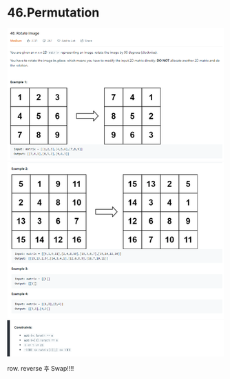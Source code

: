 # 46.Permutation
![](./Rotate-Image1.png)
![](./Rotate-Image2.png)
![](./Rotate-Image3.png)

row. reverse  후 Swap!!!!
